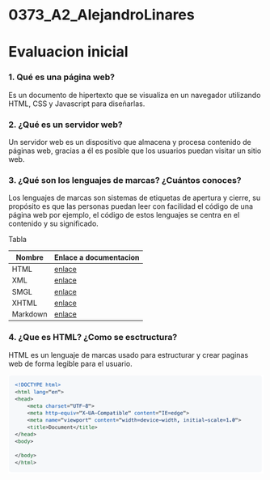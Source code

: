 # 0373_A2_AlejandroLinares

# Evaluacion inicial

### 1. Qué es una página web?
Es un documento de hipertexto que se visualiza en un navegador utilizando HTML, CSS y Javascript para diseñarlas.
### 2. ¿Qué es un servidor web?
Un servidor web es un dispositivo que almacena y procesa contenido de páginas web, gracias a él es posible que los usuarios puedan visitar un sitio web.
### 3. ¿Qué son los lenguajes de marcas? ¿Cuántos conoces?
Los lenguajes de marcas son sistemas de etiquetas de apertura y cierre, su propósito es que las personas puedan leer con facilidad el código de una página web por ejemplo, el código de estos lenguajes se centra en el contenido y su significado.

Tabla

|Nombre|Enlace a documentacion|
|--------|--------------------|
|HTML| [enlace](https://html.spec.whatwg.org/) |
|XML| [enlace](https://www.w3.org/XML/) |
|SMGL| [enlace](https://www.w3.org/TR/sgml-dtd/) |
|XHTML| [enlace](https://www.w3.org/TR/xhtml1/) |
|Markdown| [enlace](https://daringfireball.net/projects/markdown/) |

### 4. ¿Que es HTML? ¿Como se esctructura?
HTML es un lenguaje de marcas usado para estructurar y crear paginas web de forma legible para el usuario.

![Estructurahtml](formatohtml.jpg)






